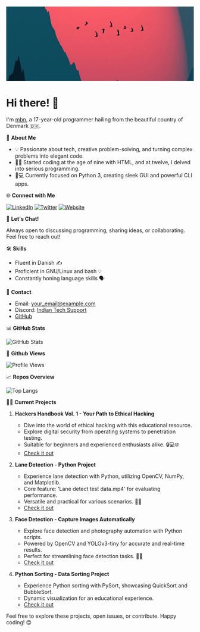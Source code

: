 <!-- Profile Image -->
<p align="center">
  <img src="1400x300.jpg" alt="Profile" width="1400" height="200">
</p>

# Hi there! 👋

I'm [mbn](https://github.com/CollinEdward), a 17-year-old programmer hailing from the beautiful country of Denmark 🇩🇰. 

🚀 **About Me**

- 💡 Passionate about tech, creative problem-solving, and turning complex problems into elegant code.
- 👨‍💻 Started coding at the age of nine with HTML, and at twelve, I delved into serious programming.
- 📱💻 Currently focused on Python 3, creating sleek GUI and powerful CLI apps.

🌐 **Connect with Me**

[![LinkedIn](https://img.shields.io/badge/-LinkedIn-blue?style=flat-square&logo=LinkedIn&logoColor=white)](your_linkedin_profile)
[![Twitter](https://img.shields.io/badge/-Twitter-1DA1F2?style=flat-square&logo=Twitter&logoColor=white)](your_twitter_profile)
[![Website](https://img.shields.io/badge/-Website-4285F4?style=flat-square&logo=Google-Chrome&logoColor=white)](your_website_link)

💬 **Let's Chat!**

Always open to discussing programming, sharing ideas, or collaborating. Feel free to reach out!

🛠️ **Skills**

- Fluent in Danish ✍️
- Proficient in GNU/Linux and bash 💡
- Constantly honing language skills 🗣️

📧 **Contact**

- Email: [your_email@example.com](mailto:malthe@mbn-code.dk)
- Discord: [Indian Tech Support](https://discord.gg/ew67GqFH3r)
- [GitHub](https://github.com/CollinEdward)
  
📊 **GitHub Stats**

![GitHub Stats](https://github-readme-stats.vercel.app/api?username=CollinEdward&show_icons=true&hide=issues&hide_border=true&count_private=true&theme=dark)

👀 **Github Views**

![Profile Views](https://komarev.com/ghpvc/?username=CollinEdward)

📈 **Repos Overview**

![Top Langs](https://github-readme-stats.vercel.app/api/top-langs/?username=CollinEdward&layout=compact&hide_border=true&theme=dark)

👨‍💻 **Current Projects**

1. **Hackers Handbook Vol. 1 - Your Path to Ethical Hacking**
   - Dive into the world of ethical hacking with this educational resource.
   - Explore digital security from operating systems to penetration testing.
   - Suitable for beginners and experienced enthusiasts alike. 🔒💻🌐
   - [Check it out](https://github.com/CollinEdward/hackers-handbook)

2. **Lane Detection - Python Project**
   - Experience lane detection with Python, utilizing OpenCV, NumPy, and Matplotlib.
   - Core feature: 'Lane detect test data.mp4' for evaluating performance.
   - Versatile and practical for various scenarios. 🚗👀
   - [Check it out](https://github.com/CollinEdward/lane-detection)

3. **Face Detection - Capture Images Automatically**
   - Explore face detection and photography automation with Python scripts.
   - Powered by OpenCV and YOLOv3-tiny for accurate and real-time results.
   - Perfect for streamlining face detection tasks. 📸👤
   - [Check it out](https://github.com/CollinEdward/face-detection)

4. **Python Sorting - Data Sorting Project**
   - Experience Python sorting with PySort, showcasing QuickSort and BubbleSort.
   - Dynamic visualization for an educational experience.
   - [Check it out](https://github.com/CollinEdward/python-sorting)

Feel free to explore these projects, open issues, or contribute. Happy coding! 😊
